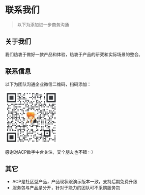 # 联系我们 

> 以下为添加进一步商务沟通

## 关于我们

我们热衷于做好一款产品和体验，热衷于产品的研究和实际场景的整合。

## 联系信息

以下为团队沟通企业微信二维码，扫码添加：

<img src="/prices/contact_me_qr.png" style="width:170px;border-radius:3px;" />

感谢对ACP数字中台关注，交个朋友也不错 :-)

## 其它

- ACP是社区型产品，产品现状跟演示版本一致，支持后期免费升级 
- 服务包与产品是分开，针对于能力的团队可不采购服务包

